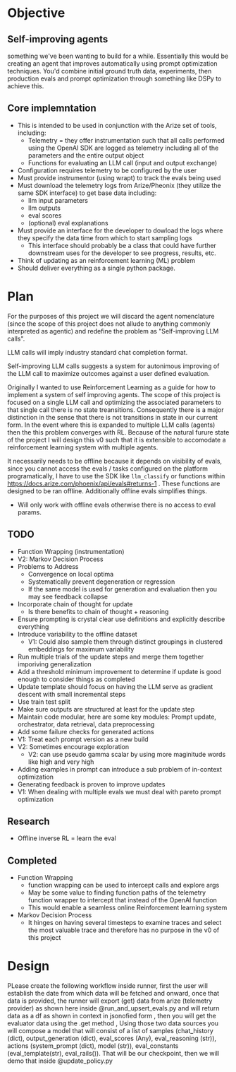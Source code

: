 # Objective
## Self-improving agents
something we've been wanting to build for a while. Essentially this would be creating an agent that improves automatically using prompt optimization techniques. You'd combine initial ground truth data, experiments, then production evals and prompt optimization through something like DSPy to achieve this.

## Core implemntation
- This is intended to be used in conjunction with the Arize set of tools, including:
    - Telemetry = they offer instrumentation such that all calls performed using the OpenAI SDK are logged as telemetry including all of the parameters and the entire output object
    - Functions for evaluating an LLM call (input and output exchange)
- Configuration requires telemetry to be configured by the user
- Must provide instrumentor (using wrapt) to track the evals being used
- Must download the telemetry logs from Arize/Pheonix (they utilize the same SDK interface) to get base data including:
    - llm input parameters
    - llm outputs
    - eval scores
    - (optional) eval explanations
- Must provide an interface for the developer to dowload the logs where they specify the data time from which to start sampling logs
    - This interface should probably be a class that could have further downstream uses for the developer to see progress, results, etc.
- Think of updating as an reinforcement learning (ML) problem
- Should deliver everything as a single python package.
# Plan
For the purposes of this project we will discard the agent nomenclature (since the scope of this project does not allude to anything commonly interpreted as agentic) and redefine the problem as "Self-improving LLM calls".

LLM calls will imply industry standard chat completion format.

Self-improving LLM calls suggests a system for autonimous improving of the LLM call to maximize outcomes against a user defined evaluation.

Originally I wanted to use Reinforcement Learning as a guide for how to implement a system of self improving agents. The scope of this project is focused on a single LLM call and optimizing the associated parameters to that single call there is no state treansitions. Consequently there is a major distinction in the sense that there is not transitions in state in our current form. In the event where this is expanded to multiple LLM calls (agents) then the this problem converges with RL. Because of the natural furure state of the project I will design this v0 such that it is extensible to accomodate a reinforcement learning system with multiple agents.

It necessarily needs to be offline because it depends on visibility of evals, since you cannot access the evals / tasks configured on the platform programatically, I have to use the SDK like `llm_classify` or functions within https://docs.arize.com/phoenix/api/evals#returns-1 . These functions are designed to be ran offline. Additionally offline evals simplifies things.

- Will only work with offline evals otherwise there is no access to eval params.

## TODO

- Function Wrapping (instrumentation)
- V2: Markov Decision Process
- Problems to Address
    - Convergence on local optima
    - Systematically prevent degeneration or regression
    - If the same model is used for generation and evaluation then you may see feedback collapse
- Incorporate chain of thought for update
    - Is there benefits to chain of thought + reasoning
- Ensure prompting is crystal clear use definitions and explicitly describe everything
- Introduce variability to the offline dataset
    - V1: Could also sample them through distinct groupings in clustered embeddings for maximum variability
- Run multiple trials of the update steps and merge them together imporiving generalization
- Add a threshold minimum improvement to determine if update is good enough to consider things as completed
- Update template should focus on having the LLM serve as gradient descent with small incremental steps
- Use train test split
- Make sure outputs are structured at least for the update step
- Maintain code modular, here are some key modules: Prompt update, orchestrator, data retrieval, data preprocessing
- Add some failure checks for generated actions
- V1: Treat each prompt version as a new build
- V2: Sometimes encourage exploration
    - V2: can use pseudo gamma scalar by using more maginitude words like high and very high
- Adding examples in prompt can introduce a sub problem of in-context optimization
- Generating feedback is proven to improve updates
- V1: When dealing with multiple evals we must deal with pareto prompt optimization

## Research
- Offline inverse RL = learn the eval

## Completed
- Function Wrapping
    - function wrapping can be used to intercept calls and explore args
    - May be some value to finding function paths of the telemetry function wrapper to intercept that instead of the OpenAI function
    - This would enable a seamless online Reinforcement learning system
- Markov Decision Process
    - It hinges on having several timesteps to examine traces and select the most valuable trace and therefore has no purpose in the v0 of this project

# Design
PLease create the following workflow inside runner, first the user will establish the date from which  data will be fetched and onward,
once that data is provided, the runner will export (get) data from arize (telemetry provider) as shown here  inside @run_and_upsert_evals.py and will return data as a df as shown in context in jsonofied form ,
then you will get the evaluator data using the .get method ,
Using those two data sources you will compose a model that will consist of a list of samples (chat_history (dict), output_generation (dict), eval_scores (Any), eval_reasoning (str)), actions (system_prompt (dict), model (str)), eval_constants (eval_template(str), eval_rails()).
That will be our checkpoint,  then we will demo that inside @update_policy.py
